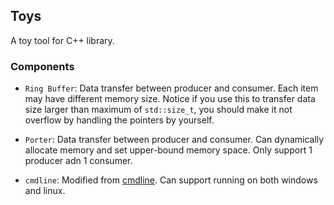 ## Toys

A toy tool for C++ library.

### Components

* `Ring Buffer`: Data transfer between producer and consumer. Each item may have different memory size. Notice if you use this to transfer data size larger than maximum of `std::size_t`, you should make it not overflow by handling the pointers by yourself.

* `Porter`: Data transfer between producer and consumer. Can dynamically allocate memory and set upper-bound memory space. Only support 1 producer adn 1 consumer.

* `cmdline`: Modified from [cmdline](https://github.com/tanakh/cmdline). Can support running on both windows and linux.